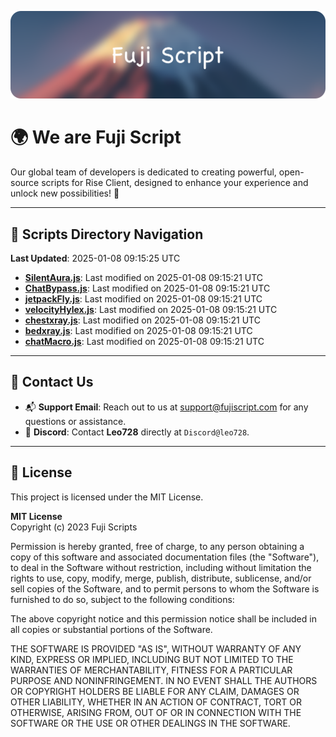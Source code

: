 ![Banner](.github/b.webp)

# 🌍 **We are Fuji Script**

Our global team of developers is dedicated to creating powerful, open-source scripts for Rise Client, designed to enhance your experience and unlock new possibilities! 🌟

---
<!-- SCRIPTS_NAVIGATION_START -->
## 📂 **Scripts Directory Navigation**

**Last Updated**: 2025-01-08 09:15:25 UTC

- **[SilentAura.js](scripts/SilentAura.js)**: Last modified on 2025-01-08 09:15:21 UTC
- **[ChatBypass.js](scripts/ChatBypass.js)**: Last modified on 2025-01-08 09:15:21 UTC
- **[jetpackFly.js](scripts/jetpackFly.js)**: Last modified on 2025-01-08 09:15:21 UTC
- **[velocityHylex.js](scripts/velocityHylex.js)**: Last modified on 2025-01-08 09:15:21 UTC
- **[chestxray.js](scripts/chestxray.js)**: Last modified on 2025-01-08 09:15:21 UTC
- **[bedxray.js](scripts/bedxray.js)**: Last modified on 2025-01-08 09:15:21 UTC
- **[chatMacro.js](scripts/chatMacro.js)**: Last modified on 2025-01-08 09:15:21 UTC

<!-- SCRIPTS_NAVIGATION_END -->

---

## 💬 **Contact Us**  
- 📬 **Support Email**: Reach out to us at [support@fujiscript.com](mailto:support@fujiscript.com) for any questions or assistance.  
- 💬 **Discord**: Contact **Leo728** directly at `Discord@leo728`.

---

## 📜 **License**

This project is licensed under the MIT License.  

**MIT License**  
Copyright (c) 2023 Fuji Scripts  

Permission is hereby granted, free of charge, to any person obtaining a copy of this software and associated documentation files (the "Software"), to deal in the Software without restriction, including without limitation the rights to use, copy, modify, merge, publish, distribute, sublicense, and/or sell copies of the Software, and to permit persons to whom the Software is furnished to do so, subject to the following conditions:  

The above copyright notice and this permission notice shall be included in all copies or substantial portions of the Software.  

THE SOFTWARE IS PROVIDED "AS IS", WITHOUT WARRANTY OF ANY KIND, EXPRESS OR IMPLIED, INCLUDING BUT NOT LIMITED TO THE WARRANTIES OF MERCHANTABILITY, FITNESS FOR A PARTICULAR PURPOSE AND NONINFRINGEMENT. IN NO EVENT SHALL THE AUTHORS OR COPYRIGHT HOLDERS BE LIABLE FOR ANY CLAIM, DAMAGES OR OTHER LIABILITY, WHETHER IN AN ACTION OF CONTRACT, TORT OR OTHERWISE, ARISING FROM, OUT OF OR IN CONNECTION WITH THE SOFTWARE OR THE USE OR OTHER DEALINGS IN THE SOFTWARE.  
